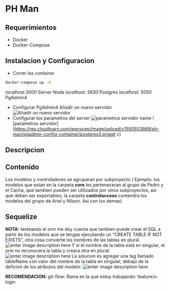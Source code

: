 
# PH Man

## Requerimientos
+ Docker
+ Docker-Compose

## Instalacion y Configuracion
+ Correr los container
```sh
docker-compose up -d
```
*localhost:3000*  Server Node
*localhost: 5630*  Postgres
*localhost: 5050*  PgAdmin4

+ Configurar PgAdmin4
    Añadir un nuevo servidor
![Añadir un nuevo servidor](https://res.cloudinary.com/wevycep/image/upload/v1550502321/ph-man/pgadmin-config-container/postgres.png)
+ Configurar los parametros del server
    ![parametros servidor name](https://res.cloudinary.com/wevycep/image/upload/v1550503989/ph-man/pgadmin-config-container/postgres2.png)
    ![parametros servidor](https://res.cloudinary.com/wevycep/image/upload/v1550503989/ph-man/pgadmin-config-container/postgres3.pnggit c)

## Descripcion

  

## Contenido
Los modelos y controladores se agruparan por subproyecto ( Ejemplo: los modelos que estan en la carpeta **core** les perteneceran al grupo de Pedro y el Cacha,  que tambien pueden ser utilizados por otros subproyectos, asi que deben ser exportables; la carpeta **controlacceso** contendra los modelos del grupo de Ariel y Nilson. Asi con los demas)
  

## Sequelize

**NOTA:** testeando el orm me doy cuenta que tambien puede crear el SQL a partir de los modelos que se tengas ejecutando un "CREATE TABLE IF NOT EXISTS", otra cosa convierte los nombres de las tablas en plural.
![enter image description here](http://i38.photobucket.com/albums/e131/ArielJose55/Untitled_zpsdhkjfrbx.jpg)
Y si el nombre de la tabla está en singular, el orm no reconocera la tabla y creara otra en plural:
![enter image description here](http://i38.photobucket.com/albums/e131/ArielJose55/Untitled_zpsmvpew6t1.jpg)
La solucion es agregar una tag llamado tableName con valor del nombre de la tabla en singular, debajo de la deficion de los atributos del modelo:
![enter image description here](http://i38.photobucket.com/albums/e131/ArielJose55/Untitled_zpsiqtw1ahn.jpg)

**RECOMENDACION:** git-flow: Rama en la que estoy trabajando: feature/s-login


